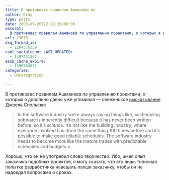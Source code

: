 ```yaml
---
title: В противовес правилам Ашманова по
author: Gray
type: posts
date: 2003-09-20T12:26:20+00:00
excerpt:
  В противовес правилам Ашманова по управлению проектами, о которых я довольно давно уже упоминал - свеженькое высказывание Джоела Спольски: In the software industry we're always saying things like, "scheduling software is inherently difficult because it has never been written before,...
url: /3879
dsq_thread_id:
  - 2204376359
esml_socialcount_LAST_UPDATED:
  - 1497231362
essb_cache_expire:
  - 1590763052
categories:
  - Uncategorized

---
```








В противовес правилам Ашманова по управлению проектами, о которых я довольно давно уже упоминал &#8212; свеженькое <a href="http://www.joelonsoftware.com/items/2003/09/19.html" target="_blank">высказывание</a> Джоела Спольски:

> In the software industry we&#8217;re always saying things like, &#171;scheduling software is inherently difficult because it has never been written before, so it&#8217;s _science_. It&#8217;s not like the building industry, where everyone involved has done the same thing 100 times before and it&#8217;s possible to make good reliable schedules. The software industry needs to become more like the mature trades with predictable schedules and budgets.&#187;

Хорошо, что он не употребил слово _творчество_. Ибо, имея опыт заказчика подобных проектов, я могу сказать, что это лишь типичная попытка разработчика навешать лапши заказчику, чтобы он не надоедал вопросами о сроках.